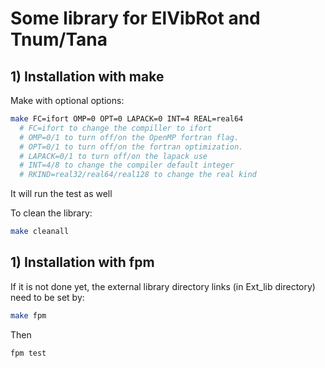 # Some library for ElVibRot and Tnum/Tana

## 1) Installation with make

Make with optional options:

```bash
make FC=ifort OMP=0 OPT=0 LAPACK=0 INT=4 REAL=real64
  # FC=ifort to change the compiller to ifort
  # OMP=0/1 to turn off/on the OpenMP fortran flag.
  # OPT=0/1 to turn off/on the fortran optimization.
  # LAPACK=0/1 to turn off/on the lapack use
  # INT=4/8 to change the compiler default integer
  # RKIND=real32/real64/real128 to change the real kind
```

It will run the test as well

To clean the library:

```bash
make cleanall
```


## 1) Installation with fpm

If it is not done yet, the external library directory links (in Ext_lib directory) need to be set by:

```bash
make fpm
```

Then 

```bash
fpm test
```

